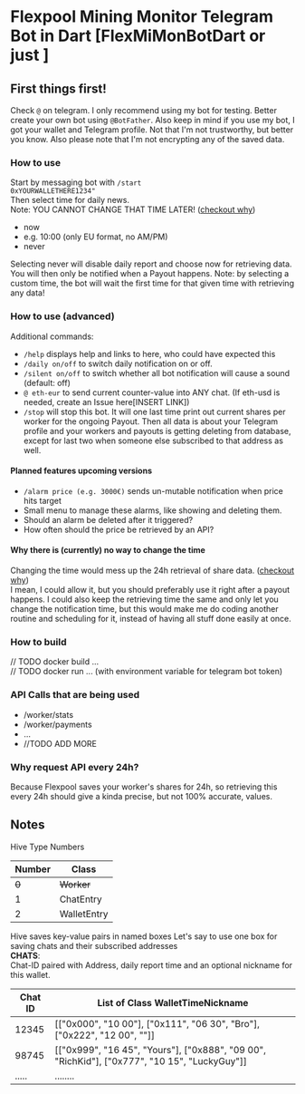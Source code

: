 # Flexpool Mining Monitor Telegram Bot in Dart [FlexMiMonBotDart or just ]

## First things first!
Check `@` on telegram. I only recommend using my bot for testing.
Better create your own bot using `@BotFather`. Also keep in mind if you use my bot,
I got your wallet and Telegram profile. Not that I'm not trustworthy, but better you know.
Also please note that I'm not encrypting any of the saved data.

### How to use
Start by messaging bot with <code>/start 0xYOURWALLETHERE1234"</code>  
Then select time for daily news.  
Note: YOU CANNOT CHANGE THAT TIME LATER!
([checkout why](#why-there-is-currently-no-way-to-change-the-time))
- now
- e.g. 10:00 (only EU format, no AM/PM)
- never

Selecting never will disable daily report and choose now for retrieving data. You will then only be notified when a Payout happens.
Note: by selecting a custom time, the bot will wait the first time for that given time with retrieving any data!

### How to use (advanced)
Additional commands:
- <code>/help</code> displays help and links to here, who could have expected this
- <code>/daily on/off</code> to switch daily notification on or off.
- <code>/silent on/off</code> to switch whether all bot notification will cause a sound (default: off)
- <code>@ eth-eur</code> to send current counter-value into ANY chat. (If eth-usd is needed, create an Issue here[INSERT LINK])
- <code>/stop</code> will stop this bot. It will one last time print out current shares per worker for the ongoing Payout.
Then all data is about your Telegram profile and your workers and payouts is getting deleting from database, except for last two when someone else subscribed to that address as well.

#### Planned features upcoming versions
- <code>/alarm price (e.g. 3000€)</code> sends un-mutable notification when price hits target
- Small menu to manage these alarms, like showing and deleting them.
- Should an alarm be deleted after it triggered?
- How often should the price be retrieved by an API?

#### Why there is (currently) no way to change the time
Changing the time would mess up the 24h retrieval of share data. ([checkout why](#why-request-api-every-24h))  
I mean, I could allow it, but you should preferably use it right after a payout happens.
I could also keep the retrieving time the same and only let you change the notification time, 
but this would make me do coding another routine and scheduling for it, instead of having all stuff done easily at once.


### How to build
// TODO docker build ...  
// TODO docker run ... (with environment variable for telegram bot token)


### API Calls that are being used
- /worker/stats
- /worker/payments
- ...
- //TODO ADD MORE

### Why request API every 24h?
Because Flexpool saves your worker's shares for 24h,
so retrieving this every 24h should give a kinda precise, but not 100% accurate, values.

## Notes
Hive Type Numbers

| Number | Class       |
|--------|-------------|
| ~~0~~      | ~~Worker~~      |
| 1      | ChatEntry   |
| 2      | WalletEntry |

Hive saves key-value pairs in named boxes
Let's say to use one box for saving chats and their subscribed addresses  
**CHATS**:  
Chat-ID paired with Address, daily report time and an optional nickname for this wallet.

| Chat ID | List of Class WalletTimeNickname                                                             |
|---------|----------------------------------------------------------------------------------------------|
| 12345   | [["0x000", "10 00"], ["0x111", "06 30", "Bro"], ["0x222", "12 00", ""]]          |
| 98745   | [["0x999", "16 45", "Yours"], ["0x888", "09 00", "RichKid"], ["0x777", "10 15", "LuckyGuy"]] |
| .....   | ........                                                                                     |

